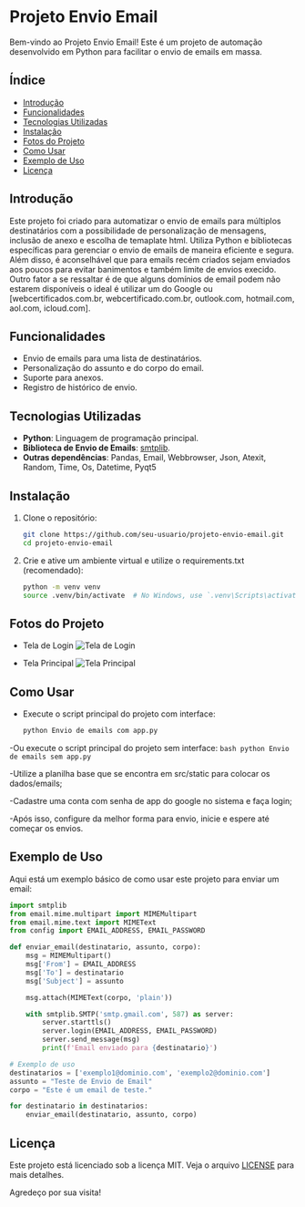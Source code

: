 # Projeto Envio Email

Bem-vindo ao Projeto Envio Email! Este é um projeto de automação desenvolvido em Python para facilitar o envio de emails em massa.

## Índice

- [Introdução](#introdução)
- [Funcionalidades](#funcionalidades)
- [Tecnologias Utilizadas](#tecnologias-utilizadas)
- [Instalação](#instalação)
- [Fotos do Projeto](#fotos-do-projeto)
- [Como Usar](#como-usar)
- [Exemplo de Uso](#exemplo-de-uso)
- [Licença](#licença)

## Introdução

Este projeto foi criado para automatizar o envio de emails para múltiplos destinatários com a possibilidade de personalização de mensagens, inclusão de anexo e escolha de temaplate html. Utiliza Python e bibliotecas específicas para gerenciar o envio de emails de maneira eficiente e segura.
Além disso, é aconselhável que para emails recém criados sejam enviados aos poucos para evitar banimentos e também limite de envios execido. Outro fator a se ressaltar é de que alguns domínios de email podem não estarem disponíveis o ideal é utilizar um do Google ou [webcertificados.com.br, webcertificado.com.br, outlook.com, hotmail.com, aol.com, icloud.com].

## Funcionalidades

- Envio de emails para uma lista de destinatários.
- Personalização do assunto e do corpo do email.
- Suporte para anexos.
- Registro de histórico de envio.

## Tecnologias Utilizadas

- **Python**: Linguagem de programação principal.
- **Biblioteca de Envio de Emails**: [smtplib](https://docs.python.org/3/library/smtplib.html).
- **Outras dependências**: Pandas, Email, Webbrowser, Json, Atexit, Random, Time, Os, Datetime, Pyqt5

## Instalação

1. Clone o repositório:
    ```bash
    git clone https://github.com/seu-usuario/projeto-envio-email.git
    cd projeto-envio-email
    ```

2. Crie e ative um ambiente virtual e utilize o requirements.txt (recomendado):
    ```bash
    python -m venv venv
    source .venv/bin/activate  # No Windows, use `.venv\Scripts\activate`
    ```

## Fotos do Projeto

- Tela de Login
![Tela de Login]()

- Tela Principal
![Tela Principal]()

## Como Usar

   - Execute o script principal do projeto com interface:
     ```bash
     python Envio de emails com app.py
     ```
   -Ou execute o script principal do projeto sem interface:
     ```bash
     python Envio de emails sem app.py
     ```

   -Utilize a planilha base que se encontra em src/static para colocar os dados/emails;

   -Cadastre uma conta com senha de app do google no sistema e faça login;

   -Após isso, configure da melhor forma para envio, inicie e espere até começar os envios.

## Exemplo de Uso

Aqui está um exemplo básico de como usar este projeto para enviar um email:

```python
import smtplib
from email.mime.multipart import MIMEMultipart
from email.mime.text import MIMEText
from config import EMAIL_ADDRESS, EMAIL_PASSWORD

def enviar_email(destinatario, assunto, corpo):
    msg = MIMEMultipart()
    msg['From'] = EMAIL_ADDRESS
    msg['To'] = destinatario
    msg['Subject'] = assunto

    msg.attach(MIMEText(corpo, 'plain'))

    with smtplib.SMTP('smtp.gmail.com', 587) as server:
        server.starttls()
        server.login(EMAIL_ADDRESS, EMAIL_PASSWORD)
        server.send_message(msg)
        print(f'Email enviado para {destinatario}')

# Exemplo de uso
destinatarios = ['exemplo1@dominio.com', 'exemplo2@dominio.com']
assunto = "Teste de Envio de Email"
corpo = "Este é um email de teste."

for destinatario in destinatarios:
    enviar_email(destinatario, assunto, corpo)
```

## Licença

Este projeto está licenciado sob a licença MIT. Veja o arquivo [LICENSE](link) para mais detalhes.

Agredeço por sua visita!